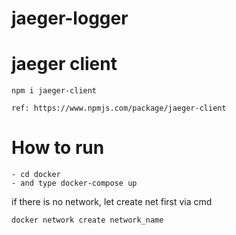 # jaeger-logger
# jaeger client
 ```
npm i jaeger-client

ref: https://www.npmjs.com/package/jaeger-client
 ```
 # How to run
 
 ```
 - cd docker
 - and type docker-compose up
 ```
 if there is no network, let create net first via cmd
 ```
 docker network create network_name
 ```
